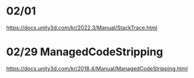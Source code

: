 # 02/01

https://docs.unity3d.com/kr/2022.3/Manual/StackTrace.html

# 02/29 ManagedCodeStripping

https://docs.unity3d.com/kr/2018.4/Manual/ManagedCodeStripping.html

